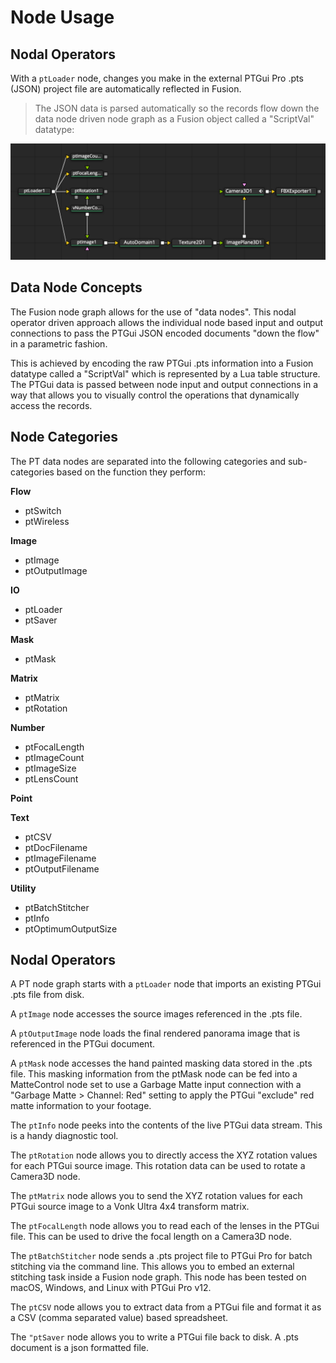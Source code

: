 # Node Usage

## Nodal Operators

With a `ptLoader` node, changes you make in the external PTGui Pro .pts (JSON) project file are automatically reflected in Fusion. 

> The JSON data is parsed automatically so the records flow down the data node driven node graph as a Fusion object called a "ScriptVal" datatype:

![FBX Export Example](Images/pt-nodes-splash.png)

## Data Node Concepts

The Fusion node graph allows for the use of "data nodes". This nodal operator driven approach allows the individual node based input and output connections to pass the PTGui JSON encoded documents "down the flow" in a parametric fashion.

This is achieved by encoding the raw PTGui .pts information into a Fusion datatype called a "ScriptVal" which is represented by a Lua table structure. The PTGui data is passed between node input and output connections in a way that allows you to visually control the operations that dynamically access the records.

## Node Categories

The PT data nodes are separated into the following categories and sub-categories based on the function they perform:

**Flow**
- ptSwitch
- ptWireless

**Image**
- ptImage
- ptOutputImage

**IO**
- ptLoader
- ptSaver

**Mask**
- ptMask

**Matrix**
- ptMatrix
- ptRotation

**Number**
- ptFocalLength
- ptImageCount
- ptImageSize
- ptLensCount

**Point**

**Text**
- ptCSV
- ptDocFilename
- ptImageFilename
- ptOutputFilename

**Utility**
- ptBatchStitcher
- ptInfo
- ptOptimumOutputSize

## Nodal Operators

A PT node graph starts with a `ptLoader` node that imports an existing PTGui .pts file from disk.

A `ptImage` node accesses the source images referenced in the .pts file.

A `ptOutputImage` node loads the final rendered panorama image that is referenced in the PTGui document.

A `ptMask` node accesses the hand painted masking data stored in the .pts file. This masking information from the ptMask node can be fed into a MatteControl node set to use a Garbage Matte input connection with a "Garbage Matte > Channel: Red" setting to apply the PTGui "exclude" red matte information to your footage.

The `ptInfo` node peeks into the contents of the live PTGui data stream. This is a handy diagnostic tool.

The `ptRotation` node allows you to directly access the XYZ rotation values for each PTGui source image. This rotation data can be used to rotate a Camera3D node.

The `ptMatrix` node allows you to send the XYZ rotation values for each PTGui source image to a Vonk Ultra 4x4 transform matrix.

The `ptFocalLength` node allows you to read each of the lenses in the PTGui file. This can be used to drive the focal length on a Camera3D node.

The `ptBatchStitcher` node sends a .pts project file to PTGui Pro for batch stitching via the command line. This allows you to embed an external stitching task inside a Fusion node graph. This node has been tested on macOS, Windows, and Linux with PTGui Pro v12.

The `ptCSV` node allows you to extract data from a PTGui file and format it as a CSV (comma separated value) based spreadsheet.

The `"ptSaver` node allows you to write a PTGui file back to disk. A .pts document is a json formatted file.